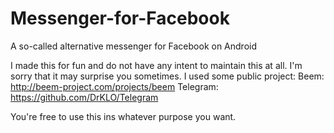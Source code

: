 # Messenger-for-Facebook
A so-called alternative messenger for Facebook on Android

I made this for fun and do not have any intent to maintain this at all. I'm sorry that it may surprise you sometimes.
I used some public project:
Beem: http://beem-project.com/projects/beem
Telegram: https://github.com/DrKLO/Telegram

You're free to use this ins whatever purpose you want.
